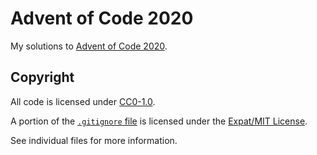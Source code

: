 <!--
  ~ SPDX-FileCopyrightText: 2020 Nathaniel Fitzenrider <https://github.com/nfitzen>
  ~
  ~ SPDX-License-Identifier: CC0-1.0
 -->

# Advent of Code 2020

My solutions to [Advent of Code 2020](https://adventofcode.com/2020).

## Copyright

All code is licensed under [CC0-1.0](LICENSE).

A portion of the [`.gitignore` file](.gitignore) is licensed under the [Expat/MIT License](LICENSES/MIT.txt).

See individual files for more information.
